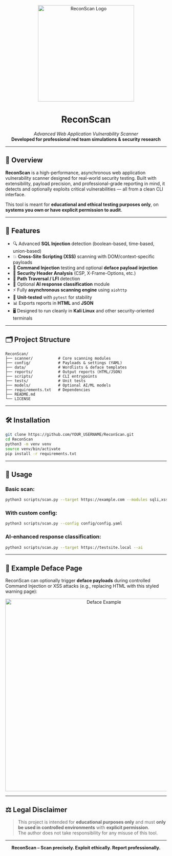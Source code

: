 
<p align="center">
  <img src="https://i.postimg.cc/VkvCn7PB/raw.png" alt="ReconScan Logo" width="300"/>
</p>

<h1 align="center">ReconScan</h1>
<p align="center">
  <em>Advanced Web Application Vulnerability Scanner</em><br>
  <strong>Developed for professional red team simulations & security research</strong>
</p>

---

## 🚀 Overview

**ReconScan** is a high-performance, asynchronous web application vulnerability scanner designed for real-world security testing. Built with extensibility, payload precision, and professional-grade reporting in mind, it detects and optionally exploits critical vulnerabilities — all from a clean CLI interface.

This tool is meant for **educational and ethical testing purposes only**, on **systems you own or have explicit permission to audit**.

---

## 🎯 Features

- 🔍 Advanced **SQL Injection** detection (boolean-based, time-based, union-based)
- 💥 **Cross-Site Scripting (XSS)** scanning with DOM/context-specific payloads
- 🧨 **Command Injection** testing and optional **deface payload injection**
- 🔐 **Security Header Analysis** (CSP, X-Frame-Options, etc.)
- 📁 **Path Traversal / LFI** detection
- 🧠 Optional **AI response classification** module
- ⚡ Fully **asynchronous scanning engine** using `aiohttp`
- 🧪 **Unit-tested** with `pytest` for stability
- 📊 Exports reports in **HTML** and **JSON**
- 🖥️ Designed to run cleanly in **Kali Linux** and other security-oriented terminals

---

## 🗂️ Project Structure

```
ReconScan/
├── scanner/           # Core scanning modules
├── config/            # Payloads & settings (YAML)
├── data/              # Wordlists & deface templates
├── reports/           # Output reports (HTML/JSON)
├── scripts/           # CLI entrypoints
├── tests/             # Unit tests
├── models/            # Optional AI/ML models
├── requirements.txt   # Dependencies
├── README.md
└── LICENSE
```

---

## 🛠️ Installation

```bash
git clone https://github.com/YOUR_USERNAME/ReconScan.git
cd ReconScan
python3 -m venv venv
source venv/bin/activate
pip install -r requirements.txt
```

---

## 📌 Usage

### Basic scan:
```bash
python3 scripts/scan.py --target https://example.com --modules sqli,xss,headers --output reports/scan_result.html
```

### With custom config:
```bash
python3 scripts/scan.py --config config/config.yaml
```

### AI-enhanced response classification:
```bash
python3 scripts/scan.py --target https://testsite.local --ai
```

---

## 🎨 Example Deface Page

ReconScan can optionally trigger **deface payloads** during controlled Command Injection or XSS attacks (e.g., replacing HTML with this styled warning page):

<p align="center">
  <img src="https://i.postimg.cc/028m2kt4/image.png" alt="Deface Example" width="600"/>
</p>

---

## ⚖️ Legal Disclaimer

> This project is intended for **educational purposes only** and must **only be used in controlled environments** with **explicit permission**.  
> The author does not take responsibility for any misuse of this tool.

---



<p align="center">
  <strong>ReconScan – Scan precisely. Exploit ethically. Report professionally.</strong>
</p>

